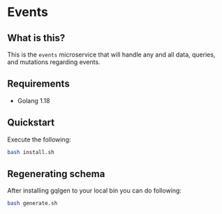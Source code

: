 # Events

## What is this?

This is the `events` microservice that will handle any and all data, queries, and mutations regarding events.

## Requirements

- Golang 1.18

## Quickstart

Execute the following:
```bash
bash install.sh
```

## Regenerating schema

After installing gqlgen to your local bin you can do following:
```bash
bash generate.sh
```

